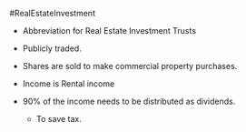 #RealEstateInvestment 

- Abbreviation for Real Estate Investment Trusts

- Publicly traded. 
- Shares are sold to make commercial property purchases. 

- Income is Rental income 
- 90% of the income needs to be distributed as dividends. 
	- To save tax. 